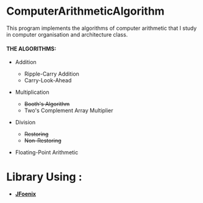 # ComputerArithmeticAlgorithm

This program implements the algorithms of computer arithmetic that I study in computer organisation and architecture class. 

#### <i class="icon-hdd"></i> THE ALGORITHMS:

*  Addition
   * Ripple-Carry Addition 
   * Carry-Look-Ahead 

*  Multiplication
   * <s>Booth's Algorithm</s> 
   * Two's Complement Array Multiplier 

*  Division
   * <s>Restoring</s>  
   * <s>Non-Restoring</s> 

*  Floating-Point Arithmetic

# Library Using : 
* [**JFoenix**](https://github.com/jfoenixadmin/JFoenix)
